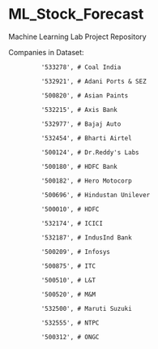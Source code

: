 # ML_Stock_Forecast
Machine Learning Lab Project Repository

Companies in Dataset:
             
             '533278', # Coal India
             
             '532921', # Adani Ports & SEZ
             
             '500820', # Asian Paints
             
             '532215', # Axis Bank
             
             '532977', # Bajaj Auto
             
             '532454', # Bharti Airtel
             
             '500124', # Dr.Reddy's Labs
             
             '500180', # HDFC Bank
             
             '500182', # Hero Motocorp
             
             '500696', # Hindustan Unilever
             
             '500010', # HDFC
             
             '532174', # ICICI
             
             '532187', # IndusInd Bank
             
             '500209', # Infosys
             
             '500875', # ITC
             
             '500510', # L&T
             
             '500520', # M&M
             
             '532500', # Maruti Suzuki
             
             '532555', # NTPC
            
             '500312', # ONGC
             
